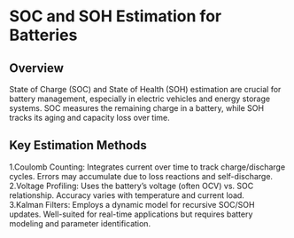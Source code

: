 # SOC and SOH Estimation for Batteries
## Overview
State of Charge (SOC) and State of Health (SOH) estimation are crucial for battery management, especially in electric vehicles and energy storage systems. SOC measures the remaining charge in a battery, while SOH tracks its aging and capacity loss over time.
## Key Estimation Methods
1.Coulomb Counting: Integrates current over time to track charge/discharge cycles. Errors may accumulate due to loss reactions and self-discharge. <br>
2.Voltage Profiling: Uses the battery’s voltage (often OCV) vs. SOC relationship. Accuracy varies with temperature and current load. <br>
3.Kalman Filters: Employs a dynamic model for recursive SOC/SOH updates. Well-suited for real-time applications but requires battery modeling and parameter identification. <br>
